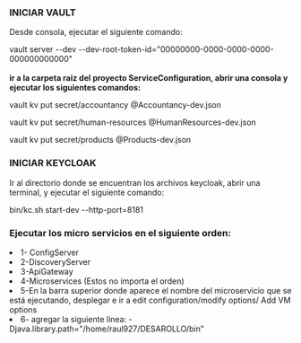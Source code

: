 <p><h3>INICIAR VAULT</h3></p>
Desde consola, ejecutar el siguiente comando:

vault server --dev --dev-root-token-id="00000000-0000-0000-0000-000000000000" </br></br>
<b>ir a la carpeta raiz del proyecto ServiceConfiguration, abrir una consola y ejecutar los siguientes comandos:</b>

vault kv put secret/accountancy @Accountancy-dev.json

vault kv put secret/human-resources @HumanResources-dev.json

vault kv put secret/products @Products-dev.json

<p><h3>INICIAR KEYCLOAK</h3></p>
Ir al directorio donde se encuentran los archivos keycloak, abrir una terminal,
y ejecutar el siguiente comando:

bin/kc.sh start-dev --http-port=8181

<p><h3>Ejecutar los micro servicios en el siguiente orden:</h3></p>

<li>1- ConfigServer</li>
<li>2-DiscoveryServer</li>
<li>3-ApiGateway</li>
<li>4-Microservices (Estos no importa el orden)</li>
<li>5-En la barra superior donde aparece el nombre del microservicio que se está ejecutando, desplegar e ir a edit configuration/modify options/ Add VM options</li>
<li>6- agregar la siguiente linea: -Djava.library.path="/home/raul927/DESAROLLO/bin"</li>


